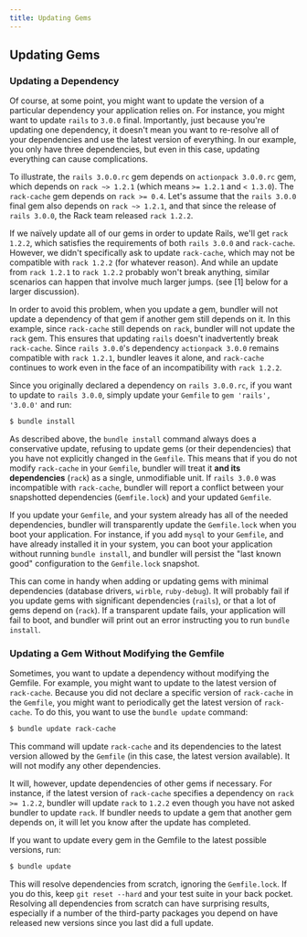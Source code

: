 ```yaml
---
title: Updating Gems
---
```


## Updating Gems

### Updating a Dependency

Of course, at some point, you might want to update the version of a particular
dependency your application relies on. For instance, you might want to update
`rails` to `3.0.0` final. Importantly, just because you're updating one dependency, 
it doesn't mean you want to re-resolve all of your dependencies and use the latest 
version of everything. In our example, you only have three dependencies, but even 
in this case, updating everything can cause complications.


To illustrate, the `rails 3.0.0.rc` gem depends on `actionpack 3.0.0.rc` gem, which 
depends on `rack ~> 1.2.1` (which means `>= 1.2.1` and `< 1.3.0`). The `rack-cache` 
gem depends on `rack >= 0.4`. Let's assume that the `rails 3.0.0` final gem also 
depends on `rack ~> 1.2.1`, and that since the release of `rails 3.0.0`, the Rack 
team released `rack 1.2.2`.

If we naïvely update all of our gems in order to update Rails, we'll get `rack 1.2.2`, 
which satisfies the requirements of both `rails 3.0.0` and `rack-cache`. However, 
we didn't specifically ask to update `rack-cache`, which may not be compatible with 
`rack 1.2.2` (for whatever reason). And while an update from `rack 1.2.1` to 
`rack 1.2.2` probably won't break anything, similar scenarios can happen that 
involve much larger jumps. (see [1] below for a larger discussion).

In order to avoid this problem, when you update a gem, bundler will not update a
dependency of that gem if another gem still depends on it. In this example, since
`rack-cache` still depends on `rack`, bundler will not update the `rack` gem. 
This ensures that updating `rails` doesn't inadvertently break `rack-cache`. Since 
`rails 3.0.0`'s dependency `actionpack 3.0.0` remains compatible with `rack 1.2.1`, 
bundler leaves it alone, and `rack-cache` continues to work even in the face of an incompatibility with `rack 1.2.2`.

Since you originally declared a dependency on `rails 3.0.0.rc`, if you want to 
update to `rails 3.0.0`, simply update your `Gemfile` to `gem 'rails', '3.0.0'` and run:

``` bash
$ bundle install
```

As described above, the `bundle install` command always does a conservative
update, refusing to update gems (or their dependencies) that you have not explicitly
changed in the `Gemfile`. This means that if you do not modify `rack-cache` in 
your `Gemfile`, bundler will treat it **and its dependencies** (`rack`) as a 
single, unmodifiable unit. If `rails 3.0.0` was incompatible with `rack-cache`, 
bundler will report a conflict between your snapshotted dependencies (`Gemfile.lock`) 
and your updated `Gemfile`.

If you update your `Gemfile`, and your system already has all of the needed dependencies,
bundler will transparently update the `Gemfile.lock` when you boot your application. 
For instance, if you add `mysql` to your `Gemfile`, and have already installed it 
in your system, you can boot your application without running `bundle install`, 
and bundler will persist the "last known good" configuration to the `Gemfile.lock` snapshot.

This can come in handy when adding or updating gems with minimal dependencies 
(database drivers, `wirble`, `ruby-debug`). It will probably fail if you update 
gems with significant dependencies (`rails`), or that a lot of gems depend on (`rack`). 
If a transparent update fails, your application will fail to boot, and bundler 
will print out an error instructing you to run `bundle install`.

### Updating a Gem Without Modifying the Gemfile

Sometimes, you want to update a dependency without modifying the Gemfile. For 
example, you might want to update to the latest version of `rack-cache`. Because 
you did not declare a specific version of `rack-cache` in the `Gemfile`, you might 
want to periodically get the latest version of `rack-cache`. To do this, you want 
to use the `bundle update` command:

``` bash
$ bundle update rack-cache
```

This command will update `rack-cache` and its dependencies to the latest version 
allowed by the `Gemfile` (in this case, the latest version available). It will 
not modify any other dependencies.

It will, however, update dependencies of other gems if necessary. For instance, 
if the latest version of `rack-cache` specifies a dependency on `rack >= 1.2.2`, 
bundler will update `rack` to `1.2.2` even though you have not asked bundler to 
update `rack`. If bundler needs to update a gem that another gem depends on, it 
will let you know after the update has completed.

If you want to update every gem in the Gemfile to the latest possible versions, run:

``` bash
$ bundle update
```

This will resolve dependencies from scratch, ignoring the `Gemfile.lock`. If you 
do this, keep `git reset --hard` and your test suite in your back pocket. 
Resolving all dependencies from scratch can have surprising results, especially 
if a number of the third-party packages you depend on have released new versions 
since you last did a full update.

